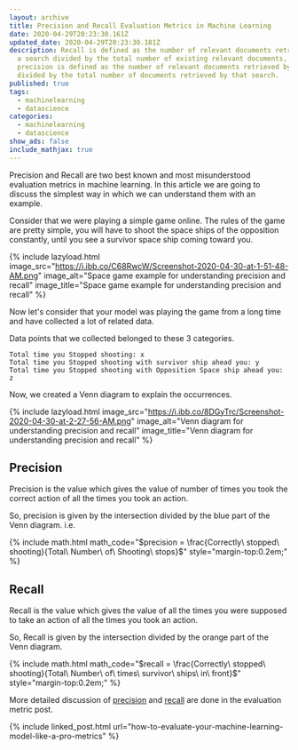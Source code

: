 ```yaml
---
layout: archive
title: Precision and Recall Evaluation Metrics in Machine Learning
date: 2020-04-29T20:23:30.161Z
updated_date: 2020-04-29T20:23:30.181Z
description: Recall is defined as the number of relevant documents retrieved by
  a search divided by the total number of existing relevant documents, while
  precision is defined as the number of relevant documents retrieved by a search
  divided by the total number of documents retrieved by that search.
published: true
tags:
  - machinelearning
  - datascience
categories:
  - machinelearning
  - datascience
show_ads: false
include_mathjax: true
---
```

Precision and Recall are two best known and most misunderstood evaluation metrics in machine learning. In this article we are going to discuss the simplest way in which we can understand them with an example.

Consider that we were playing a simple game online. The rules of the game are pretty simple, you will have to shoot the space ships of the opposition constantly, until you see a survivor space ship coming toward you.

{% include lazyload.html image_src="https://i.ibb.co/C68RwcW/Screenshot-2020-04-30-at-1-51-48-AM.png" image_alt="Space game example for understanding precision and recall" image_title="Space game example for understanding precision and recall" %}

Now let's consider that your model was playing the game from a long time and have collected a lot of related data.

Data points that we collected belonged to these 3 categories.

```
Total time you Stopped shooting: x
Total time you Stopped shooting with survivor ship ahead you: y
Total time you Stopped shooting with Opposition Space ship ahead you: z
```

Now, we created a Venn diagram to explain the occurrences.

{% include lazyload.html image_src="https://i.ibb.co/8DGyTrc/Screenshot-2020-04-30-at-2-27-56-AM.png" image_alt="Venn diagram for understanding precision and recall" image_title="Venn diagram for understanding precision and recall" %}

## Precision

Precision is the value which gives the value of number of times you took the correct action of all the times you took an action.

So, precision is given by the intersection divided by the blue part of the Venn diagram. i.e.

{% include math.html math_code="$precision = \frac{Correctly\ stopped\ shooting}{Total\ Number\ of\ Shooting\ stops}$" style="margin-top:0.2em;" %}

## Recall

Recall is the value which gives the value of all the times you were supposed to take an action of all the times you took an action.

So, Recall is given by the intersection divided by the orange part of the Venn diagram.

{% include math.html math_code="$recall = \frac{Correctly\ stopped\ shooting}{Total\ Number\ of\ times\ survivor\ ships\ in\ front}$" style="margin-top:0.2em;" %}

More detailed discussion of [precision](https://ranvir.xyz/blog/how-to-evaluate-your-machine-learning-model-like-a-pro-metrics/#precision) and [recall](https://ranvir.xyz/blog/how-to-evaluate-your-machine-learning-model-like-a-pro-metrics/#recall) are done in the evaluation metric post.

{% include linked_post.html url="how-to-evaluate-your-machine-learning-model-like-a-pro-metrics" %}